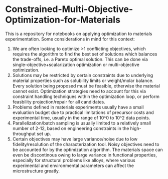 # Constrained-Multi-Objective-Optimization-for-Materials

This is a repository for notebooks on applying optimization to materials experimentation. Some considerations in mind for this context:
1. We are often looking to optimize >1 conflicting objectives, which requires the algorithm to find the best set of solutions which balances the trade-offs, i.e. a Pareto optimal solution. This can be done via single-objective+scalarization optimization or multi-objective optimization.
2. Solutions may be restricted by certain constraints due to underlying material properties such as solubility limits or weight/molar balance. Every solution being proposed must be feasible, otherwise the material cannot exist. Optimization strategies need to account for this via constraint handling techniques within the optimization loop, or perform feasbility projection/repair for all candidates.
3. Problems defined in materials experiments usually have a small evaluation budget due to practical limitations of precursor costs and experimental time, usually in the range of 10^0 to 10^2 data points.
4. Parallelization/batch sampling is usually limited to a relatively small number of 2-12, based on engineering constraints in the high-throughput set up.
5. Certain objectives may have large variance/noise due to low fidelity/resolution of the characterization tool. Noisy objectives need to be accounted for by the optimization algorithm. The materials space can even be discontinous owing to large variance in functional properties, especially for structural problems like alloys, where various experimental and environmental parameters can affect the microstructure greatly.
